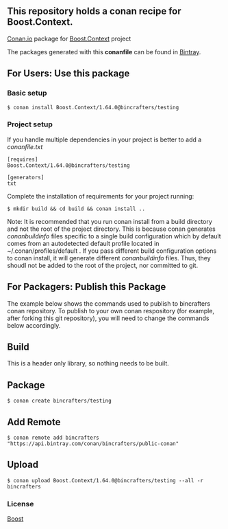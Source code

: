 ## This repository holds a conan recipe for Boost.Context.

[Conan.io](https://conan.io) package for [Boost.Context](https://github.com/Boostorg/Context) project

The packages generated with this **conanfile** can be found in [Bintray](https://bintray.com/bincrafters/public-conan/Boost.Context%3Abincrafters).

## For Users: Use this package

### Basic setup

    $ conan install Boost.Context/1.64.0@bincrafters/testing

### Project setup

If you handle multiple dependencies in your project is better to add a *conanfile.txt*

    [requires]
    Boost.Context/1.64.0@bincrafters/testing

    [generators]
    txt

Complete the installation of requirements for your project running:</small></span>

    $ mkdir build && cd build && conan install ..
	
Note: It is recommended that you run conan install from a build directory and not the root of the project directory.  This is because conan generates *conanbuildinfo* files specific to a single build configuration which by default comes from an autodetected default profile located in ~/.conan/profiles/default .  If you pass different build configuration options to conan install, it will generate different *conanbuildinfo* files.  Thus, they shoudl not be added to the root of the project, nor committed to git. 

## For Packagers: Publish this Package

The example below shows the commands used to publish to bincrafters conan repository. To publish to your own conan respository (for example, after forking this git repository), you will need to change the commands below accordingly. 

## Build  

This is a header only library, so nothing needs to be built.

## Package 

    $ conan create bincrafters/testing
	
## Add Remote

	$ conan remote add bincrafters "https://api.bintray.com/conan/bincrafters/public-conan"

## Upload

    $ conan upload Boost.Context/1.64.0@bincrafters/testing --all -r bincrafters

### License
[Boost](LICENSE)
